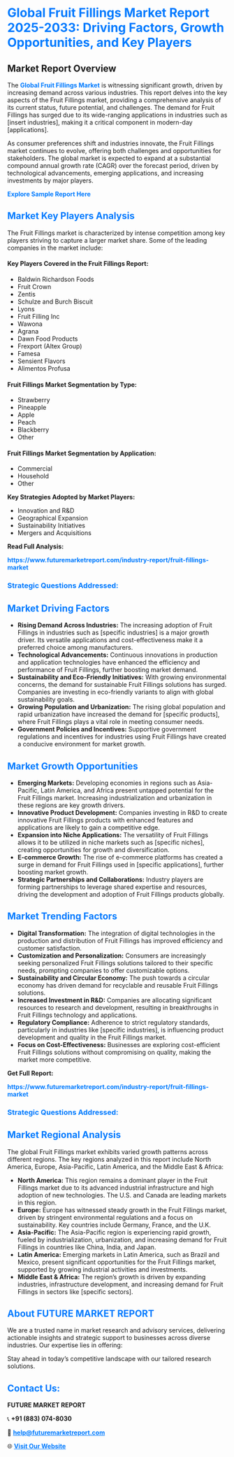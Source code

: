 <h1 style="color: #007BFF;">Global Fruit Fillings Market Report 2025-2033: Driving Factors, Growth Opportunities, and Key Players</h1>

<section id="overview">
<h2>Market Report Overview</h2>
<p>The <a href="https://www.futuremarketreport.com/industry-report/fruit-fillings-market" style="color: #007BFF; text-decoration: none;"><strong>Global Fruit Fillings Market</strong></a> is witnessing significant growth, driven by increasing demand across various industries. This report delves into the key aspects of the Fruit Fillings market, providing a comprehensive analysis of its current status, future potential, and challenges. The demand for Fruit Fillings has surged due to its wide-ranging applications in industries such as [insert industries], making it a critical component in modern-day [applications].</p>
<p>As consumer preferences shift and industries innovate, the Fruit Fillings market continues to evolve, offering both challenges and opportunities for stakeholders. The global market is expected to expand at a substantial compound annual growth rate (CAGR) over the forecast period, driven by technological advancements, emerging applications, and increasing investments by major players.</p>
</section>

<section id="overview">
<p><a href="https://www.futuremarketreport.com/request-sample/reportId=89406" style="color: #007BFF; text-decoration: none;"><strong>Explore Sample Report Here</strong></a></p>
</section>

<section id="key-players">
<h2 style="color: #007BFF;">Market Key Players Analysis</h2>
<p>The Fruit Fillings market is characterized by intense competition among key players striving to capture a larger market share. Some of the leading companies in the market include:</p>
<h4>Key Players Covered in the Fruit Fillings Report:</h4>
<ul><li>Baldwin Richardson Foods</li><li>Fruit Crown</li><li>Zentis</li><li>Schulze and Burch Biscuit</li><li>Lyons</li><li>Fruit Filling Inc</li><li>Wawona</li><li>Agrana</li><li>Dawn Food Products</li><li>Frexport (Altex Group)</li><li>Famesa</li><li>Sensient Flavors</li><li>Alimentos Profusa</li></ul>
<h4>Fruit Fillings Market Segmentation by Type:</h4>
<ul><li>Strawberry</li><li>Pineapple</li><li>Apple</li><li>Peach</li><li>Blackberry</li><li>Other</li></ul>

<h4>Fruit Fillings Market Segmentation by Application:</h4>
<ul><li>Commercial</li><li>Household</li><li>Other</li></ul>
<p><strong>Key Strategies Adopted by Market Players:</strong></p>
<ul>
<li>Innovation and R&D</li>
<li>Geographical Expansion</li>
<li>Sustainability Initiatives</li>
<li>Mergers and Acquisitions</li>
</ul>
</section>

<section>
<p><strong>Read Full Analysis: </strong></p><a href="https://www.futuremarketreport.com/industry-report/fruit-fillings-market" style="color: #007BFF; text-decoration: none;"><strong>https://www.futuremarketreport.com/industry-report/fruit-fillings-market</strong></a>
<h3 style="color: #007BFF;">Strategic Questions Addressed:</h3>
</section>

<section id="driving-factors">
<h2 style="color: #007BFF;">Market Driving Factors</h2>
<ul>
<li><strong>Rising Demand Across Industries:</strong> The increasing adoption of Fruit Fillings in industries such as [specific industries] is a major growth driver. Its versatile applications and cost-effectiveness make it a preferred choice among manufacturers.</li>
<li><strong>Technological Advancements:</strong> Continuous innovations in production and application technologies have enhanced the efficiency and performance of Fruit Fillings, further boosting market demand.</li>
<li><strong>Sustainability and Eco-Friendly Initiatives:</strong> With growing environmental concerns, the demand for sustainable Fruit Fillings solutions has surged. Companies are investing in eco-friendly variants to align with global sustainability goals.</li>
<li><strong>Growing Population and Urbanization:</strong> The rising global population and rapid urbanization have increased the demand for [specific products], where Fruit Fillings plays a vital role in meeting consumer needs.</li>
<li><strong>Government Policies and Incentives:</strong> Supportive government regulations and incentives for industries using Fruit Fillings have created a conducive environment for market growth.</li>
</ul>
</section>

<section id="growth-opportunities">
<h2 style="color: #007BFF;">Market Growth Opportunities</h2>
<ul>
<li><strong>Emerging Markets:</strong> Developing economies in regions such as Asia-Pacific, Latin America, and Africa present untapped potential for the Fruit Fillings market. Increasing industrialization and urbanization in these regions are key growth drivers.</li>
<li><strong>Innovative Product Development:</strong> Companies investing in R&D to create innovative Fruit Fillings products with enhanced features and applications are likely to gain a competitive edge.</li>
<li><strong>Expansion into Niche Applications:</strong> The versatility of Fruit Fillings allows it to be utilized in niche markets such as [specific niches], creating opportunities for growth and diversification.</li>
<li><strong>E-commerce Growth:</strong> The rise of e-commerce platforms has created a surge in demand for Fruit Fillings used in [specific applications], further boosting market growth.</li>
<li><strong>Strategic Partnerships and Collaborations:</strong> Industry players are forming partnerships to leverage shared expertise and resources, driving the development and adoption of Fruit Fillings products globally.</li>
</ul>
</section>

<section id="trending-factors">
<h2 style="color: #007BFF;">Market Trending Factors</h2>
<ul>
<li><strong>Digital Transformation:</strong> The integration of digital technologies in the production and distribution of Fruit Fillings has improved efficiency and customer satisfaction.</li>
<li><strong>Customization and Personalization:</strong> Consumers are increasingly seeking personalized Fruit Fillings solutions tailored to their specific needs, prompting companies to offer customizable options.</li>
<li><strong>Sustainability and Circular Economy:</strong> The push towards a circular economy has driven demand for recyclable and reusable Fruit Fillings solutions.</li>
<li><strong>Increased Investment in R&D:</strong> Companies are allocating significant resources to research and development, resulting in breakthroughs in Fruit Fillings technology and applications.</li>
<li><strong>Regulatory Compliance:</strong> Adherence to strict regulatory standards, particularly in industries like [specific industries], is influencing product development and quality in the Fruit Fillings market.</li>
<li><strong>Focus on Cost-Effectiveness:</strong> Businesses are exploring cost-efficient Fruit Fillings solutions without compromising on quality, making the market more competitive.</li>
</ul>
</section>

<section>
<p><strong>Get Full Report: </strong></p><a href="https://www.futuremarketreport.com/industry-report/fruit-fillings-market" style="color: #007BFF; text-decoration: none;"><strong>https://www.futuremarketreport.com/industry-report/fruit-fillings-market</strong></a>
<h3 style="color: #007BFF;">Strategic Questions Addressed:</h3>
</section>


<section id="regional-analysis">
<h2 style="color: #007BFF;">Market Regional Analysis</h2>
<p>The global Fruit Fillings market exhibits varied growth patterns across different regions. The key regions analyzed in this report include North America, Europe, Asia-Pacific, Latin America, and the Middle East & Africa:</p>
<ul>
<li><strong>North America:</strong> This region remains a dominant player in the Fruit Fillings market due to its advanced industrial infrastructure and high adoption of new technologies. The U.S. and Canada are leading markets in this region.</li>
<li><strong>Europe:</strong> Europe has witnessed steady growth in the Fruit Fillings market, driven by stringent environmental regulations and a focus on sustainability. Key countries include Germany, France, and the U.K.</li>
<li><strong>Asia-Pacific:</strong> The Asia-Pacific region is experiencing rapid growth, fueled by industrialization, urbanization, and increasing demand for Fruit Fillings in countries like China, India, and Japan.</li>
<li><strong>Latin America:</strong> Emerging markets in Latin America, such as Brazil and Mexico, present significant opportunities for the Fruit Fillings market, supported by growing industrial activities and investments.</li>
<li><strong>Middle East & Africa:</strong> The region’s growth is driven by expanding industries, infrastructure development, and increasing demand for Fruit Fillings in sectors like [specific sectors].</li>
</ul>
</section>

<footer>
<h2 style="color: #007BFF;">About FUTURE MARKET REPORT</h2>
<p>We are a trusted name in market research and advisory services, delivering actionable insights and strategic support to businesses across diverse industries. Our expertise lies in offering:</p>

<p>Stay ahead in today’s competitive landscape with our tailored research solutions.</p>

<h2 style="color: #007BFF;">Contact Us:</h2>
<p><strong>FUTURE MARKET REPORT</strong></p>
<p>📞 <strong>+91 (883) 074-8030</strong></p>
<p>📧 <strong><a href="mailto:help@futuremarketreport.com" style="color: #007BFF;">help@futuremarketreport.com</a></strong></p>
<p>🌐 <strong><a href="https://www.futuremarketreport.com/" style="color: #007BFF;">Visit Our Website</a></strong></p>
</footer>